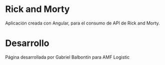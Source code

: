# Rick and Morty

Aplicación creada con Angular, para el consumo de API de Rick and Morty.

# Desarrollo

Página desarrollada por Gabriel Balbontín para AMF Logistic